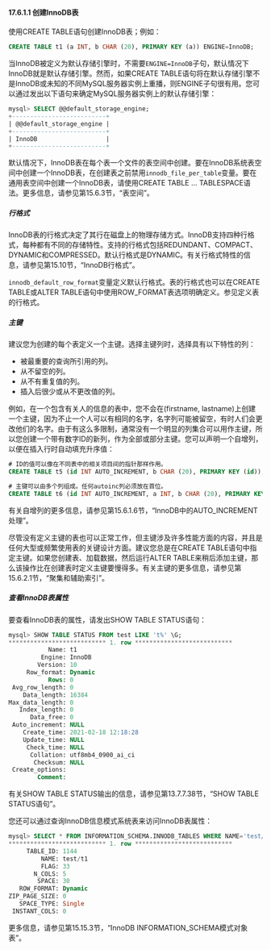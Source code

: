 #### 17.6.1.1 创建InnoDB表

使用CREATE TABLE语句创建InnoDB表；例如：

```sql
CREATE TABLE t1 (a INT, b CHAR (20), PRIMARY KEY (a)) ENGINE=InnoDB;
```

当InnoDB被定义为默认存储引擎时，不需要`ENGINE=InnoDB`子句，默认情况下InnoDB就是默认存储引擎。然而，如果CREATE TABLE语句将在默认存储引擎不是InnoDB或未知的不同MySQL服务器实例上重播，则ENGINE子句很有用。您可以通过发出以下语句来确定MySQL服务器实例上的默认存储引擎：

```sql
mysql> SELECT @@default_storage_engine;
+--------------------------+
| @@default_storage_engine |
+--------------------------+
| InnoDB                   |
+--------------------------+
```

默认情况下，InnoDB表在每个表一个文件的表空间中创建。要在InnoDB系统表空间中创建一个InnoDB表，在创建表之前禁用`innodb_file_per_table`变量。要在通用表空间中创建一个InnoDB表，请使用CREATE TABLE ... TABLESPACE语法。更多信息，请参见第15.6.3节，“表空间”。

##### 行格式

InnoDB表的行格式决定了其行在磁盘上的物理存储方式。InnoDB支持四种行格式，每种都有不同的存储特性。支持的行格式包括REDUNDANT、COMPACT、DYNAMIC和COMPRESSED。默认行格式是DYNAMIC。有关行格式特性的信息，请参见第15.10节，“InnoDB行格式”。

`innodb_default_row_format`变量定义默认行格式。表的行格式也可以在CREATE TABLE或ALTER TABLE语句中使用ROW_FORMAT表选项明确定义。参见定义表的行格式。

##### 主键

建议您为创建的每个表定义一个主键。选择主键列时，选择具有以下特性的列：

- 被最重要的查询所引用的列。
- 从不留空的列。
- 从不有重复值的列。
- 插入后很少或从不更改值的列。

例如，在一个包含有关人的信息的表中，您不会在(firstname, lastname)上创建一个主键，因为不止一个人可以有相同的名字，名字列可能被留空，有时人们会更改他们的名字。由于有这么多限制，通常没有一个明显的列集合可以用作主键，所以您创建一个带有数字ID的新列，作为全部或部分主键。您可以声明一个自增列，以便在插入行时自动填充升序值：

```sql
# ID的值可以像在不同表中的相关项目间的指针那样作用。
CREATE TABLE t5 (id INT AUTO_INCREMENT, b CHAR (20), PRIMARY KEY (id));

# 主键可以由多个列组成。任何autoinc列必须放在首位。
CREATE TABLE t6 (id INT AUTO_INCREMENT, a INT, b CHAR (20), PRIMARY KEY (id,a));
```

有关自增列的更多信息，请参见第15.6.1.6节，“InnoDB中的AUTO_INCREMENT处理”。

尽管没有定义主键的表也可以正常工作，但主键涉及许多性能方面的内容，并且是任何大型或频繁使用表的关键设计方面。建议您总是在CREATE TABLE语句中指定主键。如果您创建表、加载数据，然后运行ALTER TABLE来稍后添加主键，那么该操作比在创建表时定义主键要慢得多。有关主键的更多信息，请参见第15.6.2.1节，“聚集和辅助索引”。

##### 查看InnoDB表属性

要查看InnoDB表的属性，请发出SHOW TABLE STATUS语句：

```sql
mysql> SHOW TABLE STATUS FROM test LIKE 't%' \G;
*************************** 1. row ***************************
           Name: t1
         Engine: InnoDB
        Version: 10
     Row_format: Dynamic
           Rows: 0
 Avg_row_length: 0
    Data_length: 16384
Max_data_length: 0
   Index_length: 0
      Data_free: 0
 Auto_increment: NULL
    Create_time: 2021-02-18 12:18:28
    Update_time: NULL
     Check_time: NULL
      Collation: utf8mb4_0900_ai_ci
       Checksum: NULL
 Create_options: 
        Comment:
```

有关SHOW TABLE STATUS输出的信息，请参见第13.7.7.38节，“SHOW TABLE STATUS语句”。

您还可以通过查询InnoDB信息模式系统表来访问InnoDB表属性：

```sql
mysql> SELECT * FROM INFORMATION_SCHEMA.INNODB_TABLES WHERE NAME='test/t1' \G
*************************** 1. row ***************************
     TABLE_ID: 1144
         NAME: test/t1
         FLAG: 33
       N_COLS: 5
        SPACE: 30
   ROW_FORMAT: Dynamic
ZIP_PAGE_SIZE: 0
   SPACE_TYPE: Single
 INSTANT_COLS: 0
```

更多信息，请参见第15.15.3节，“InnoDB INFORMATION_SCHEMA模式对象表”。
